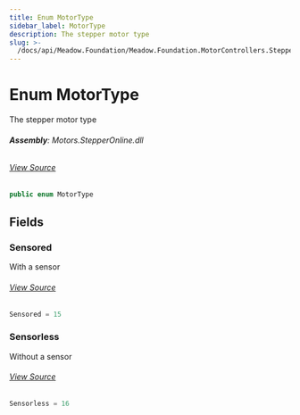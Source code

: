 ```yaml
---
title: Enum MotorType
sidebar_label: MotorType
description: The stepper motor type
slug: >-
  /docs/api/Meadow.Foundation/Meadow.Foundation.MotorControllers.StepperOnline/MotorType
---
```

# Enum MotorType
The stepper motor type

###### **Assembly**: Motors.StepperOnline.dll
###### [View Source](https://github.com/WildernessLabs/Meadow.Foundation.git/blob/develop/Source/Meadow.Foundation.Peripherals/Motors.StepperOnline/Driver/MotorType.cs#L6)
```csharp title="Declaration"
public enum MotorType
```
## Fields
### Sensored
With a sensor
###### [View Source](https://github.com/WildernessLabs/Meadow.Foundation.git/blob/develop/Source/Meadow.Foundation.Peripherals/Motors.StepperOnline/Driver/MotorType.cs#L11)
```csharp title="Declaration"
Sensored = 15
```
### Sensorless
Without a sensor
###### [View Source](https://github.com/WildernessLabs/Meadow.Foundation.git/blob/develop/Source/Meadow.Foundation.Peripherals/Motors.StepperOnline/Driver/MotorType.cs#L15)
```csharp title="Declaration"
Sensorless = 16
```
